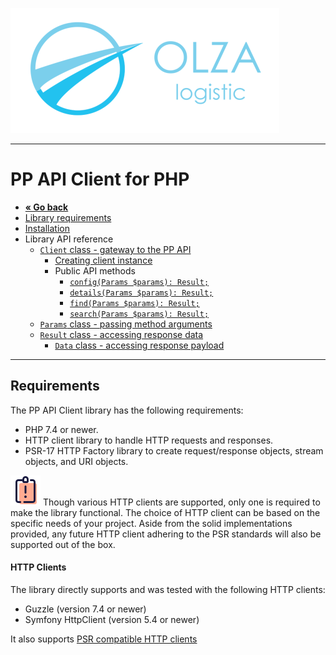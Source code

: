 ![Olza Logistic Logo](olza-logo-small.png)

---

# PP API Client for PHP

* **[« Go back](README.md)**
* [Library requirements](requirements.md)
* [Installation](installation.md)
* Library API reference
  * [`Client` class - gateway to the PP API](client.md#gateway-to-the-api)
    * [Creating client instance](client.md#instantiation)
    * Public API methods
      * [`config(Params $params): Result;`](client.md#configparams-params-result)
      * [`details(Params $params): Result;`](client.md#detailsparams-params-result)
      * [`find(Params $params): Result;`](client.md#findparams-params-result)
      * [`search(Params $params): Result;`](client.md#searchparams-params-result)
  * [`Params` class - passing method arguments](params.md#passing-method-arguments)
  * [`Result` class - accessing response data](response.md#accessing-response-data)
      * [`Data` class - accessing response payload](response.md#accessing-response-payload)

---

## Requirements

The PP API Client library has the following requirements:

- PHP 7.4 or newer.
- HTTP client library to handle HTTP requests and responses.
- PSR-17 HTTP Factory library to create request/response objects, stream objects, and URI objects.

![Note](note.png) Though various HTTP clients are supported, only one is required to make the library functional. The
choice of HTTP client can be based on the specific needs of your project. Aside from the solid
implementations provided, any future HTTP client adhering to the PSR standards will also be
supported out of the box.

#### HTTP Clients

The library directly supports and was tested with the following HTTP clients:

- Guzzle (version 7.4 or newer)
- Symfony HttpClient (version 5.4 or newer)

It also supports
[PSR compatible HTTP clients](https://packagist.org/providers/psr/http-client-implementation)
